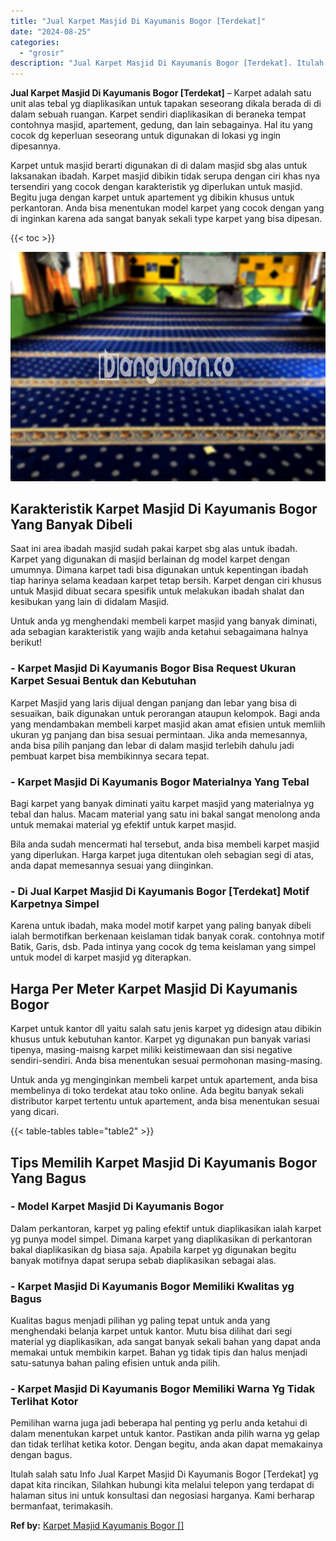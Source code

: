 ```yaml
---
title: "Jual Karpet Masjid Di Kayumanis Bogor [Terdekat]"
date: "2024-08-25"
categories: 
  - "grosir"
description: "Jual Karpet Masjid Di Kayumanis Bogor [Terdekat]. Itulah salah satu Info Jual Karpet Masjid Di Kayumanis Bogor [Terdekat] yg dapat kita rincikan, Silahkan..."
---
```


**Jual Karpet Masjid Di Kayumanis Bogor \[Terdekat\]** – Karpet adalah satu unit alas tebal yg diaplikasikan untuk tapakan seseorang dikala berada di di dalam sebuah ruangan. Karpet sendiri diaplikasikan di beraneka tempat contohnya masjid, apartement, gedung, dan lain sebagainya. Hal itu yang cocok dg keperluan seseorang untuk digunakan di lokasi yg ingin dipesannya.

Karpet untuk masjid berarti digunakan di di dalam masjid sbg alas untuk laksanakan ibadah. Karpet masjid dibikin tidak serupa dengan ciri khas nya tersendiri yang cocok dengan karakteristik yg diperlukan untuk masjid. Begitu juga dengan karpet untuk apartement yg dibikin khusus untuk perkantoran. Anda bisa menentukan model karpet yang cocok dengan yang di inginkan karena ada sangat banyak sekali type karpet yang bisa dipesan.

{{< toc >}}

![Jual Karpet Masjid Di Kayumanis Bogor [Terdekat]](/images/grosir-karpet-murah-59.png)

## Karakteristik Karpet Masjid Di Kayumanis Bogor Yang Banyak Dibeli

Saat ini area ibadah masjid sudah pakai karpet sbg alas untuk ibadah. Karpet yang digunakan di masjid berlainan dg model karpet dengan umumnya. Dimana karpet tadi bisa digunakan untuk kepentingan ibadah tiap harinya selama keadaan karpet tetap bersih. Karpet dengan ciri khusus untuk Masjid dibuat secara spesifik untuk melakukan ibadah shalat dan kesibukan yang lain di didalam Masjid.

Untuk anda yg menghendaki membeli karpet masjid yang banyak diminati, ada sebagian karakteristik yang wajib anda ketahui sebagaimana halnya berikut!

### \- Karpet Masjid Di Kayumanis Bogor Bisa Request Ukuran Karpet Sesuai Bentuk dan Kebutuhan

Karpet Masjid yang laris dijual dengan panjang dan lebar yang bisa di sesuaikan, baik digunakan untuk perorangan ataupun kelompok. Bagi anda yang mendambakan membeli karpet masjid akan amat efisien untuk memliih ukuran yg panjang dan bisa sesuai permintaan. Jika anda memesannya, anda bisa pilih panjang dan lebar di dalam masjid terlebih dahulu jadi pembuat karpet bisa membikinnya secara tepat.

### \- Karpet Masjid Di Kayumanis Bogor Materialnya Yang Tebal

Bagi karpet yang banyak diminati yaitu karpet masjid yang materialnya yg tebal dan halus. Macam material yang satu ini bakal sangat menolong anda untuk memakai material yg efektif untuk karpet masjid.

Bila anda sudah mencermati hal tersebut, anda bisa membeli karpet masjid yang diperlukan. Harga karpet juga ditentukan oleh sebagian segi di atas, anda dapat memesannya sesuai yang diinginkan.

### \- Di Jual Karpet Masjid Di Kayumanis Bogor \[Terdekat\] Motif Karpetnya Simpel

Karena untuk ibadah, maka model motif karpet yang paling banyak dibeli ialah bermotifkan berkenaan keislaman tidak banyak corak. contohnya motif Batik, Garis, dsb. Pada intinya yang cocok dg tema keislaman yang simpel untuk model di karpet masjid yg diterapkan.

## Harga Per Meter Karpet Masjid Di Kayumanis Bogor

Karpet untuk kantor dll yaitu salah satu jenis karpet yg didesign atau dibikin khusus untuk kebutuhan kantor. Karpet yg digunakan pun banyak variasi tipenya, masing-maisng karpet miliki keistimewaan dan sisi negative sendiri-sendiri. Anda bisa menentukan sesuai permohonan masing-masing.

Untuk anda yg menginginkan membeli karpet untuk apartement, anda bisa membelinya di toko terdekat atau toko online. Ada begitu banyak sekali distributor karpet tertentu untuk apartement, anda bisa menentukan sesuai yang dicari.

{{< table-tables table="table2" >}}

## Tips Memilih Karpet Masjid Di Kayumanis Bogor Yang Bagus

### \- Model Karpet Masjid Di Kayumanis Bogor

Dalam perkantoran, karpet yg paling efektif untuk diaplikasikan ialah karpet yg punya model simpel. Dimana karpet yang diaplikasikan di perkantoran bakal diaplikasikan dg biasa saja. Apabila karpet yg digunakan begitu banyak motifnya dapat serupa sebab diaplikasikan sebagai alas.

### \- Karpet Masjid Di Kayumanis Bogor Memiliki Kwalitas yg Bagus

Kualitas bagus menjadi pilihan yg paling tepat untuk anda yang menghendaki belanja karpet untuk kantor. Mutu bisa dilihat dari segi material yg diaplikasikan, ada sangat banyak sekali bahan yang dapat anda memakai untuk membikin karpet. Bahan yg tidak tipis dan halus menjadi satu-satunya bahan paling efisien untuk anda pilih.

### \- Karpet Masjid Di Kayumanis Bogor Memiliki Warna Yg Tidak Terlihat Kotor

Pemilihan warna juga jadi beberapa hal penting yg perlu anda ketahui di dalam menentukan karpet untuk kantor. Pastikan anda pilih warna yg gelap dan tidak terlihat ketika kotor. Dengan begitu, anda akan dapat memakainya dengan bagus.

Itulah salah satu Info Jual Karpet Masjid Di Kayumanis Bogor \[Terdekat\] yg dapat kita rincikan, Silahkan hubungi kita melalui telepon yang terdapat di halaman situs ini untuk konsultasi dan negosiasi harganya. Kami berharap bermanfaat, terimakasih.

**Ref by:**  [Karpet Masjid Kayumanis Bogor []](https://id.wikipedia.org/wiki/Karpet)
